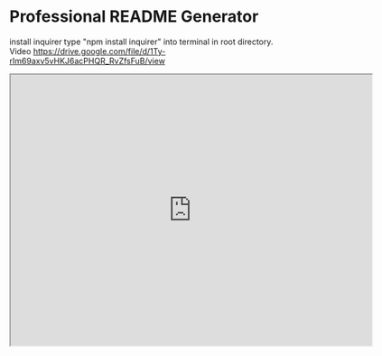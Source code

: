 # Professional README Generator

install inquirer type "npm install inquirer" into terminal in root directory.
Video https://drive.google.com/file/d/1Ty-rIm69axv5vHKJ6acPHQR_RvZfsFuB/view

<iframe src="https://drive.google.com/file/d/1Ty-rIm69axv5vHKJ6acPHQR_RvZfsFuB/preview" width="640" height="480"></iframe>
